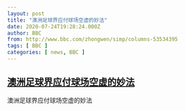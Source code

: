 ```yaml
---
layout: post
title: "澳洲足球界应付球场空虚的妙法"
date: 2020-07-24T19:28:24.000Z
author: BBC
from: http://www.bbc.com/zhongwen/simp/columns-53534395
tags: [ BBC ]
categories: [ news, BBC ]
---
```

<!--1595618904000-->
[澳洲足球界应付球场空虚的妙法](http://www.bbc.com/zhongwen/simp/columns-53534395)
------

<div>
澳洲足球界应付球场空虚的妙法
</div>
